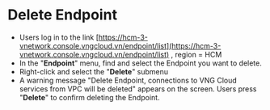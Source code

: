 # Delete Endpoint

* Users log in to the link [https://hcm-3-vnetwork.console.vngcloud.vn/endpoint/list](https://hcm-3-vnetwork.console.vngcloud.vn/endpoint/list) , region = HCM
* In the "**Endpoint**" menu, find and select the Endpoint you want to delete.
* Right-click and select the "**Delete**" submenu
* A warning message "Delete Endpoint, connections to VNG Cloud services from VPC will be deleted" appears on the screen. Users press "**Delete**" to confirm deleting the Endpoint.
